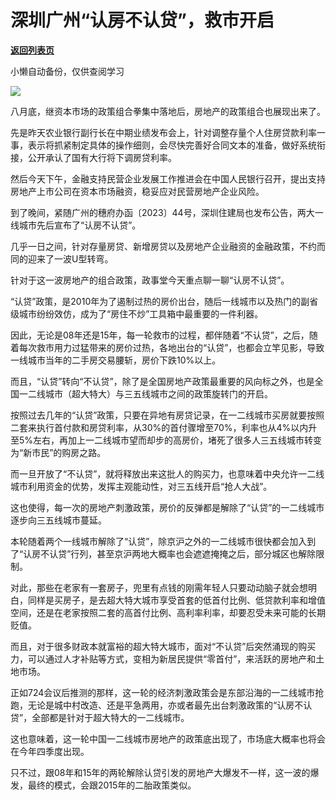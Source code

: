 # 深圳广州“认房不认贷”，救市开启

[**返回列表页**](/gzh/政事堂2019)

小懒自动备份，仅供查阅学习

![](https://mmbiz.qpic.cn/mmbiz_jpg/rxhS23yu8cNbRYl9dCcHrWT6mibcnEmQZwCwPLAZW6F14ok3GgQNQyYXzzico3vIKFicHkC3WEQiaKHhRzK4Iick7hg/640?wx_fmt=jpeg)

八月底，继资本市场的政策组合拳集中落地后，房地产的政策组合也展现出来了。  

先是昨天农业银行副行长在中期业绩发布会上，针对调整存量个人住房贷款利率一事，表示将抓紧制定具体的操作细则，会尽快完善好合同文本的准备，做好系统衔接，公开承认了国有大行将下调房贷利率。

然后今天下午，金融支持民营企业发展工作推进会在中国人民银行召开，提出支持房地产上市公司在资本市场融资，稳妥应对民营房地产企业风险。

到了晚间，紧随广州的穗府办函〔2023〕44号，深圳住建局也发布公告，两大一线城市先后宣布了“认房不认贷”。

几乎一日之间，针对存量房贷、新增房贷以及房地产企业融资的金融政策，不约而同的迎来了一波U型转弯。  

针对于这一波房地产的组合政策，政事堂今天重点聊一聊“认房不认贷”。  

“认贷”政策，是2010年为了遏制过热的房价出台，随后一线城市以及热门的副省级城市纷纷效仿，成为了“房住不炒”工具箱中最重要的一件利器。

因此，无论是08年还是15年，每一轮救市的过程，都伴随着“不认贷”，之后，随着每次救市用力过猛带来的房价过热，各地出台的“认贷”，也都会立竿见影，导致一线城市当年的二手房交易腰斩，房价下跌10%以上。

而且，“认贷”转向“不认贷”，除了是全国房地产政策最重要的风向标之外，也是全国一二线城市（超大特大）与三五线城市之间的政策旋转门的开启。

按照过去几年的“认贷”政策，只要在异地有房贷记录，在一二线城市买房就要按照二套来执行首付款和房贷利率，从30%的首付骤增至70%，利率也从4%以内升至5%左右，再加上一二线城市望而却步的高房价，堵死了很多人三五线城市转变为“新市民”的购房之路。

而一旦开放了“不认贷”，就将释放出来这批人的购买力，也意味着中央允许一二线城市利用资金的优势，发挥主观能动性，对三五线开启“抢人大战”。

这也使得，每一次的房地产刺激政策，房价的反弹都是解除了“认贷”的一二线城市逐步向三五线城市蔓延。  

本轮随着两个一线城市解除了“认贷”，除京沪之外的一二线城市很快都会加入到了“认房不认贷”行列，甚至京沪两地大概率也会遮遮掩掩之后，部分城区也解除限制。

对此，那些在老家有一套房子，兜里有点钱的刚需年轻人只要动动脑子就会想明白，同样是买房子，是去超大特大城市享受首套的低首付比例、低贷款利率和增值空间，还是在老家按照二套的高首付比例、高利率利率，却要忍受未来可能的长期贬值。

而且，对于很多财政本就富裕的超大特大城市，面对“不认贷”后突然涌现的购买力，可以通过人才补贴等方式，变相为新居民提供“零首付”，来活跃的房地产和土地市场。

正如724会议后推测的那样，这一轮的经济刺激政策会是东部沿海的一二线城市抢跑，无论是城中村改造、还是平急两用，亦或者最先出台刺激政策的“认房不认贷”，全部都是针对于超大特大的一二线城市。  

这也意味着，这一轮中国一二线城市房地产的政策底出现了，市场底大概率也将会在今年四季度出现。

只不过，跟08年和15年的两轮解除认贷引发的房地产大爆发不一样，这一波的爆发，最终的模式，会跟2015年的二胎政策类似。

